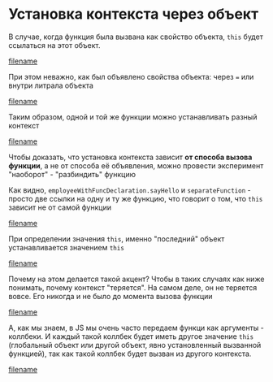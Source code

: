 # Установка контекста через объект

В случае, когда функция была вызвана как свойство объекта, `this` будет ссылаться на этот объект.

[filename](object_binding.js ':include :type=code :fragment=bindingToObj')

При этом неважно, как был объявлено свойства объекта: через `=` или внутри литрала объекта

[filename](object_binding.js ':include :type=code :fragment=bindingToObjProperty')

Таким образом, одной и той же функции можно устанавливать разный контекст

[filename](object_binding.js ':include :type=code :fragment=bindingToDifferentObjects')

Чтобы доказать, что установка контекста зависит **от способа вызова функции**, а не от способа её объявления,
можно провести эксперимент "наоборот" - "разбиндить" функцию

Как видно, `employeeWithFuncDeclaration.sayHello` и `separateFunction` - просто две ссылки на одну и ту же функцию,
что говорит о том, что `this` зависит не от самой функции

[filename](object_binding.js ':include :type=code :fragment=bindingViceVersa')

При определении значения `this`, именно "последний" объект устанавливается значением `this`

[filename](object_binding.js ':include :type=code :fragment=nestedBinding')

Почему на этом делается такой акцент? Чтобы в таких случаях как ниже понимать, почему контекст "теряется".
На самом деле, он не теряется вовсе. Его никогда и не было до момента вызова функции

[filename](object_binding.js ':include :type=code :fragment=looksLikeWeLooseContext')

А, как мы знаем, в JS мы очень часто передаем функци как аргументы - коллбеки. И каждый такой коллбек
будет иметь другое значение `this` (глобальный объект или другой объект, явно установленный вызванной функцией),
так как такой коллбек будет вызван из другого контекста.

[filename](object_binding.js ':include :type=code :fragment=thisInCallbacks')
